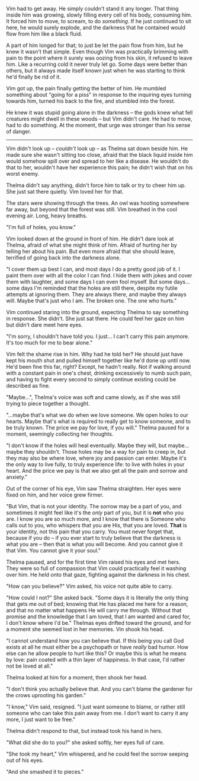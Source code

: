 Vim had to get away. He simply couldn't stand it any longer. That thing inside him was growing, slowly filling every cell of his body, consuming him. It forced him to move, to scream, to do *something*. If he just continued to sit here, he would surely explode, and the darkness that he contained would flow from him like a black fluid. 

A part of him longed for that; to just be let the pain flow from him, but he knew it wasn't that simple. Even though Vim was practically brimming with pain to the point where it surely was oozing from his skin, it refused to leave him. Like a recurring cold it never truly let go. Some days were better than others, but it always made itself known just when he was starting to think he'd finally be rid of it. 

Vim got up, the pain finally getting the better of him. He mumbled something about "going for a piss" in response to the inquiring eyes turning towards him, turned his back to the fire, and stumbled into the forest.

He knew it was stupid going alone in the darkness – the gods knew what fell creatures might dwell in these woods – but Vim didn't care. He had to move, had to do something. At the moment, that urge was stronger than his sense of danger.

---

Vim didn't look up – *couldn't* look up – as Thelma sat down beside him. He made sure she wasn't sitting too close, afraid that the black liquid inside him would somehow spill over and spread to her like a disease. He wouldn't do that to her, wouldn't have her experience this pain; he didn't wish that on his worst enemy.

Thelma didn't say anything, didn't force him to talk or try to cheer him up. She just sat there quietly. Vim loved her for that.

The stars were showing through the trees. An owl was hooting somewhere far away, but beyond that the forest was still. Vim breathed in the cool evening air. Long, heavy breaths.

"I'm full of holes, you know."

Vim looked down at the ground in front of him. He didn't dare look at Thelma, afraid of what she might think of him. Afraid of hurting her by telling her about his pain. But even more afraid that she should leave, terrified of going back into the darkness alone.

"I cover them up best I can, and most days I do a pretty good job of it. I paint them over with all the color I can find. I hide them with jokes and cover them with laughter, and some days I can even fool myself. But some days... some days I'm reminded that the holes are still there, despite my futile attempts at ignoring them. They are always there, and maybe they always will. Maybe that's just who I am. The broken one. The one who hurts."

Vim continued staring into the ground, expecting Thelma to say something in response. She didn't. She just sat there. He could feel her gaze on him but didn't dare meet here eyes.

"I'm sorry, I shouldn't have told you. I just... I can't carry this pain anymore. It's too much for me to bear alone."

Vim felt the shame rise in him. Why had he told her? He should just have kept his mouth shut and pulled himself together like he'd done up until now. He'd been fine this far, right? Except, he hadn't really. Not if walking around with a constant pain in one's chest, drinking excessively to numb such pain, and having to fight every second to simply continue existing could be described as fine.

"Maybe...", Thelma's voice was soft and came slowly, as if she was still trying to piece together a thought.

"...maybe that's what we do when we love someone. We open holes to our hearts. Maybe that's what is required to really get to know someone, and to be truly known. The price we pay for love, if you will." Thelma paused for a moment, seemingly collecting her thoughts.

"I don't know if the holes will heal eventually. Maybe they will, but maybe... maybe they shouldn't. Those holes may be a way for pain to creep in, but they may also be where love, where joy and passion can enter. Maybe it's the only way to live fully, to truly experience life: to live with holes in your heart. And the price we pay is that we also get all the pain and sorrow and anxiety." 

Out of the corner of his eye, Vim saw Thelma straighten. Her eyes were fixed on him, and her voice grew firmer.

"But Vim, that is not your identity. The sorrow may be a part of you, and sometimes it might feel like it's the *only* part of you, but it is **not** who you are. I know you are so much more, and I know that there is Someone who calls out to you, who whispers that you are His, that you are loved. **That** is your identity, not this pain that you carry. You must never forget that, because if you do – if you ever start to truly believe that the darkness is what you are – then that is what you will become. And you cannot give it that Vim. You cannot give it your soul."

Thelma paused, and for the first time Vim raised his eyes and met hers. They were so full of compassion that Vim could practically feel it washing over him. He held onto that gaze, fighting against the darkness in his chest.

"How can you believe?" Vim asked, his voice not quite able to carry.

"How could I not?" She asked back. "Some days it is literally the only thing that gets me out of bed; knowing that He has placed me here for a reason, and that no matter what happens He will carry me through. Without that promise and the knowledge that I am loved, that I am wanted and cared for, I don't know where I'd be." Thelmas eyes drifted toward the ground, and for a moment she seemed lost in her memories. Vin shook his head.

"I cannot understand how you can believe that. If this being you call God exists at all he must either be a psychopath or have *really* bad humor. How else can he allow people to hurt like this? Or maybe this is what he means by love: pain coated with a thin layer of happiness. In that case, I'd rather not be loved at all."

Thelma looked at him for a moment, then shook her head. 

"I don't think you actually believe that. And you can't blame the gardener for the crows uprooting his garden."

"I know," Vim said, resigned. "I just want someone to blame, or rather still someone who can take this pain away from me. I don't want to carry it any more, I just want to be free."

Thelma didn't respond to that, but instead took his hand in hers.

"What did she do to you?" she asked softly, her eyes full of care.

"She took my heart," Vim whispered, and he could feel the sorrow seeping out of his eyes.

"And she smashed it to pieces."